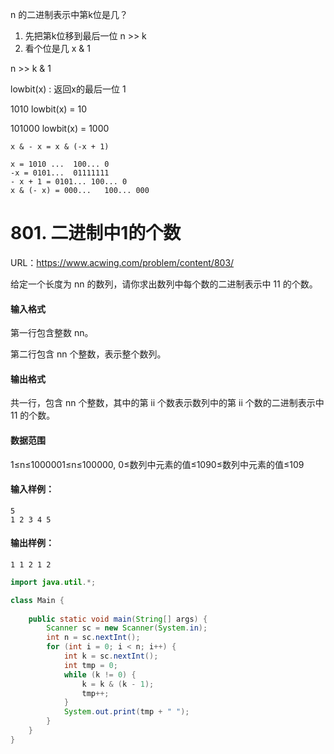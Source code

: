 n 的二进制表示中第k位是几？

1. 先把第k位移到最后一位	n >> k
2. 看个位是几      x & 1

n >> k & 1

lowbit(x) :  返回x的最后一位 1

1010 lowbit(x) = 10

101000 lowbit(x) = 1000

```
x & - x = x & (-x + 1)

x = 1010 ...  100... 0 
-x = 0101...  01111111
- x + 1 = 0101... 100... 0 
x & (- x) = 000...   100... 000
```



# 801. 二进制中1的个数

URL：https://www.acwing.com/problem/content/803/

给定一个长度为 nn 的数列，请你求出数列中每个数的二进制表示中 11 的个数。

#### 输入格式

第一行包含整数 nn。

第二行包含 nn 个整数，表示整个数列。

#### 输出格式

共一行，包含 nn 个整数，其中的第 ii 个数表示数列中的第 ii 个数的二进制表示中 11 的个数。

#### 数据范围

1≤n≤1000001≤n≤100000,
0≤数列中元素的值≤1090≤数列中元素的值≤109

#### 输入样例：

```
5
1 2 3 4 5
```

#### 输出样例：

```
1 1 2 1 2
```



```java
import java.util.*;

class Main {
    
    public static void main(String[] args) {
        Scanner sc = new Scanner(System.in);
        int n = sc.nextInt();
        for (int i = 0; i < n; i++) {
            int k = sc.nextInt();    
            int tmp = 0;
            while (k != 0) {
                k = k & (k - 1);
                tmp++;
            }
            System.out.print(tmp + " ");
        }
    }
}
```

 